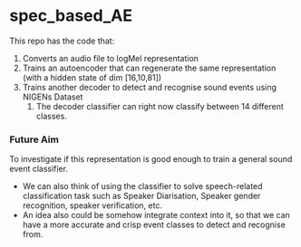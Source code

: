 # spec_based_AE

This repo has the code that:
1. Converts an audio file to logMel representation
2. Trains an autoencoder that can regenerate the same representation (with a hidden state of dim [16,10,81])
3. Trains another decoder to detect and recognise sound events using NIGENs Dataset
   1. The decoder classifier can right now classify between 14 different classes.


### Future Aim
To investigate if this representation is good enough to train a general sound event classifier. 
- We can also think of using the classifier to solve speech-related classification task such as Speaker Diarisation, Speaker gender recognition, speaker verification, etc. 
- An idea also could be somehow integrate context into it, so that we can have a more accurate and crisp event classes to detect and recognise from.